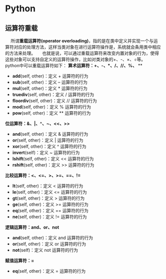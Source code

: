 # Python

## 运算符重载
&emsp; 所谓**重载运算符(operator overloading)**，指的是在类中定义并实现一个与运算符对应的处理方法，这样当类对象在进行运算符操作是，系统就会条用类中相应的方法来处理。
&emsp; 也就是说，可以通过重载运算符来改变内置对象的行为，使得这些对象可以支持自定义的运算符操作，比如对类对象的+、-、×、÷等。
&emsp; python中可以重载运算符如下：
**算术运算符：+、-、*、/、//、%、** **
* **add**(self, other)：定义 + 运算符的行为
* **sub**(self, other)：定义 – 运算符的行为
* **mul**(self, other)：定义 * 运算符的行为
* **truediv**(self, other)：定义 / 运算符的行为
* **floordiv**(self, other)：定义 // 运算符的行为
* **mod**(self, other)：定义 % 运算符的行为
* **pow**(self, other)：定义 ** 运算符的行为

**位运算符：&、|、^、~、<<、>>**
* **and**(self, other)：定义 & 运算符的行为
* **or**(self, other)：定义 | 运算符的行为
* **xor**(self, other)：定义 ^ 运算符的行为
* **invert**(self)：定义 ~ 运算符的行为
* **lshift**(self, other)：定义 << 运算符的行为
* **rshift**(self, other)：定义 >> 运算符的行为

**比较运算符：<、<=、>、>=、==、!=**
* **lt**(self, other)：定义 < 运算符的行为
* **le**(self, other)：定义 <= 运算符的行为
* **gt**(self, other)：定义 > 运算符的行为
* **ge**(self, other)：定义 >= 运算符的行为
* **eq**(self, other)：定义 == 运算符的行为
* **ne**(self, other)：定义 != 运算符的行为

**逻辑运算符：and、or、not**
* **and**(self, other)：定义 and 运算符的行为
* **or**(self, other)：定义 or 运算符的行为
* **not**(self)：定义 not 运算符的行为

**赋值运算符：=**
* **eq**(self, other)：定义 = 运算符的行为